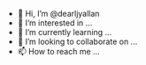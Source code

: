 - 👋 Hi, I’m @dearljyallan
- 👀 I’m interested in ...
- 🌱 I’m currently learning ...
- 💞️ I’m looking to collaborate on ...
- 📫 How to reach me ...

<!---
dearljyallan/dearljyallan is a ✨ special ✨ repository because its `README.md` (this file) appears on your GitHub profile.
You can click the Preview link to take a look at your changes.
--->
